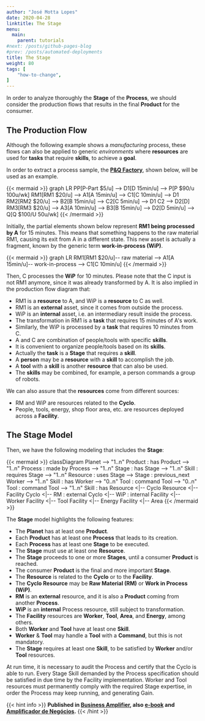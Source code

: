 ```yaml
---
author: "José Motta Lopes"
date: 2020-04-28
linktitle: The Stage
menu:
  main:
    parent: tutorials
#next: /posts/github-pages-blog
#prev: /posts/automated-deployments
title: The Stage
weight: 80
tags: [
    "how-to-change",
]
---
```


In order to analyze thoroughly the **Stage** of the **Process**, we should consider the production flows that results in the final **Product** for the consumer.

## The Production Flow

Although the following example shows a *manufacturing* process, these flows can also be applied to generic *environments* where **resources** are used for **tasks** that require **skills**, to achieve a **goal**.

In order to extract a process sample, the [**P&Q Factory**](/posts/pq-factory/), shown below, will be used as an example.

{{< mermaid >}}
graph LR
    PP[P-Part $5/u] --> D1[D 15min/u] --> P[P $90/u 100u/wk]
    RM1[RM1 $20/u] --> A1[A 15min/u] --> C1[C 10min/u] --> D1
    RM2[RM2 $20/u] --> B2[B 15min/u] --> C2[C 5min/u] --> D1
    C2 --> D2[D]
    RM3[RM3 $20/u] --> A3[A 10min/u] --> B3[B 15min/u] --> D2[D 5min/u] --> Q[Q $100/U 50u/wk]
{{< /mermaid >}}

Initially, the partial elements shown below represent **RM1 being processed by A** for 15 minutes. This means that something happens to the raw material RM1, causing its exit from A in a different state. This new asset is actually a fragment, known by the generic term  **work-in-process (WiP)**.

{{< mermaid >}}
graph LR
    RM1[RM1 $20/u]-- raw material --> A1[A 15min/u]-- work-in-process --> C1[C 10min/u]
{{< /mermaid >}}

Then, C processes the **WiP** for 10 minutes. Please note that the C input is not RM1 anymore, since it was already transformed by A. It is also implied in the production flow diagram that:

- RM1 is a **resource** to A, and WiP is a **resource** to C as well.
- RM1 is an **external** asset, since it comes from outside the process.
- WiP is an **internal** asset, i.e. an intermediary result inside the process.
- The transformation in RM1 is a **task** that requires 15 minutes of A's work.
- Similarly, the WiP is processed by a **task** that requires 10 minutes from C.
- A and C are combination of people/tools with specific **skills**.
- It is convenient to organize people/tools based on its **skills**.
- Actually the **task** is a **Stage** that requires a **skill**.
- A **person** may be a **resource** with a **skill** to accomplish the job.
- A **tool** with a **skill** is another **resource** that can also be used.
- The **skills** may be combined, for example, a person commands a group of robots.

We can also assure that the **resources** come from different sources:

- RM and WiP are resources related to the **Cyclo**.
- People, tools, energy, shop floor area, etc. are resources deployed across a **Facility**.

## The Stage Model

Then, we have the following modeling that includes the **Stage**:

{{< mermaid >}}
classDiagram
    Planet --> "1..n" Product : has
    Product --> "1..n" Process : made by
    Process --> "1..n" Stage : has
    Stage --> "1..n" Skill : requires
    Stage --> "1..n" Resource : uses
    Stage --> Stage : previous_next
    Worker --> "1..n" Skill : has
    Worker --> "0..n" Tool : command
    Tool --> "0..n" Tool : command
    Tool --> "1..n" Skill : has
    Resource <|-- Cyclo
    Resource <|-- Facility
    Cyclo <|-- RM : external
    Cyclo <|-- WiP : internal
    Facility <|-- Worker
    Facility <|-- Tool
    Facility <|-- Energy
    Facility <|-- Area
{{< /mermaid >}}

The **Stage** model highlights the following features:

- The **Planet** has at least one **Product**.
- Each **Product** has at least one **Process** that leads to its creation.
- Each **Process** has at least one **Stage** to be executed.
- The **Stage** must use at least one **Resource**.
- The **Stage** proceeds to one or more **Stages**, until a  consumer **Product** is reached.
- The consumer **Product** is the final and more important **Stage**.
- The **Resource** is related to the **Cyclo** or to the **Facility**.
- The **Cyclo Resource** may be **Raw Material (RM)** or **Work in Process (WiP)**.
- **RM** is an **external** resource, and it is also a **Product** coming from another **Process**.
- **WiP** is an **internal** Process resource, still subject to  transformation.
- The **Facility** resources are **Worker**, **Tool**, **Area**, and **Energy**, among others.
- Both **Worker** and **Tool** have at least one **Skill**.
- **Worker** & **Tool** may handle a **Tool** with a **Command**, but this is not mandatory.
- The **Stage** requires at least one **Skill**, to be satisfied by **Worker** and/or **Tool** resources.

At run time, it is necessary to audit the Process and certify that the Cyclo is able to run. Every Stage Skill demanded by the Process specification should be satisfied in due time by the Facility implementation. Worker and Tool resources must permanently comply with the required Stage expertise, in order the Process may keep running, and generating Gain.

{{< hint info >}}
**Published in [Business Amplifier](https://www.amazon.com/Business-Amplifier-M-Sc-Motta-Lopes/dp/B083XGK14Q), also [e-book](https://www.amazon.com/Business-Amplifier-Jose-Motta-Lopes-ebook-dp-B086L6V6QY/dp/B086L6V6QY/) and [Amplificador de Negócios](https://www.amazon.com/M-Sc-Jose-Motta-Lopes/dp/8592301009).**
{{< /hint >}}
